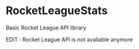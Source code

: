 # RocketLeagueStats
Basic Rocket League API library

EDIT : Rocket League API is not avaliable anymore
